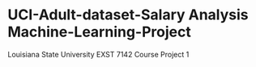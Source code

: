 # UCI-Adult-dataset-Salary Analysis Machine-Learning-Project
Louisiana State University EXST 7142 Course Project 1
